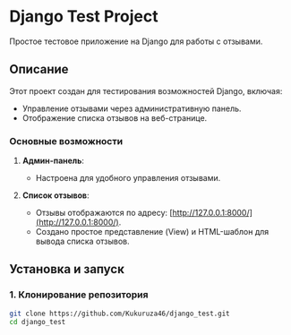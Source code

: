 # Django Test Project

Простое тестовое приложение на Django для работы с отзывами.

## Описание

Этот проект создан для тестирования возможностей Django, включая:

- Управление отзывами через административную панель.
- Отображение списка отзывов на веб-странице.

### Основные возможности

1. **Админ-панель**:
   - Настроена для удобного управления отзывами.

2. **Список отзывов**:
   - Отзывы отображаются по адресу: [http://127.0.0.1:8000/](http://127.0.0.1:8000/).
   - Создано простое представление (View) и HTML-шаблон для вывода списка отзывов.

## Установка и запуск

### 1. Клонирование репозитория

```bash
git clone https://github.com/Kukuruza46/django_test.git
cd django_test
